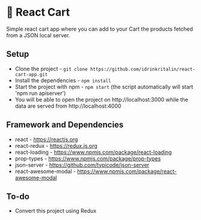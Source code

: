 # 🛒 React Cart

Simple react cart app where you can add to your Cart the products fetched from a JSON local server.

## Setup

* Clone the project - `git clone https://github.com/idrinkritalin/react-cart-app.git`
* Install the dependencies - `npm install`
* Start the project with npm - `npm start` (the script automatically will start 'npm run apiserver')
* You will be able to open the project on http://localhost:3000 while the data are served from http://localhost:4000

## Framework and Dependencies

* react - https://reactjs.org
* react-redux - https://redux.js.org
* react-loading - https://www.npmjs.com/package/react-loading
* prop-types - https://www.npmjs.com/package/prop-types
* json-server - https://github.com/typicode/json-server
* react-awesome-modal - https://www.npmjs.com/package/react-awesome-modal

## To-do

* Convert this project using Redux
